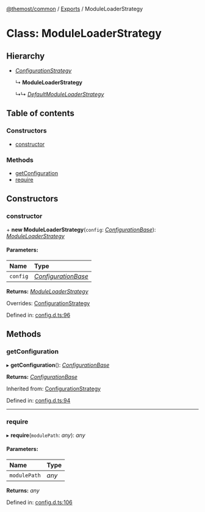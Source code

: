 [@themost/common](../README.md) / [Exports](../modules.md) / ModuleLoaderStrategy

# Class: ModuleLoaderStrategy

## Hierarchy

* [*ConfigurationStrategy*](configurationstrategy.md)

  ↳ **ModuleLoaderStrategy**

  ↳↳ [*DefaultModuleLoaderStrategy*](defaultmoduleloaderstrategy.md)

## Table of contents

### Constructors

- [constructor](moduleloaderstrategy.md#constructor)

### Methods

- [getConfiguration](moduleloaderstrategy.md#getconfiguration)
- [require](moduleloaderstrategy.md#require)

## Constructors

### constructor

\+ **new ModuleLoaderStrategy**(`config`: [*ConfigurationBase*](configurationbase.md)): [*ModuleLoaderStrategy*](moduleloaderstrategy.md)

#### Parameters:

Name | Type |
:------ | :------ |
`config` | [*ConfigurationBase*](configurationbase.md) |

**Returns:** [*ModuleLoaderStrategy*](moduleloaderstrategy.md)

Overrides: [ConfigurationStrategy](configurationstrategy.md)

Defined in: [config.d.ts:96](https://github.com/themost-framework/themost-common/blob/917834f/config.d.ts#L96)

## Methods

### getConfiguration

▸ **getConfiguration**(): [*ConfigurationBase*](configurationbase.md)

**Returns:** [*ConfigurationBase*](configurationbase.md)

Inherited from: [ConfigurationStrategy](configurationstrategy.md)

Defined in: [config.d.ts:94](https://github.com/themost-framework/themost-common/blob/917834f/config.d.ts#L94)

___

### require

▸ **require**(`modulePath`: *any*): *any*

#### Parameters:

Name | Type |
:------ | :------ |
`modulePath` | *any* |

**Returns:** *any*

Defined in: [config.d.ts:106](https://github.com/themost-framework/themost-common/blob/917834f/config.d.ts#L106)
